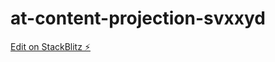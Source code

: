 # at-content-projection-svxxyd

[Edit on StackBlitz ⚡️](https://stackblitz.com/edit/at-content-projection-svxxyd)